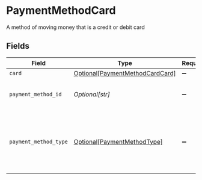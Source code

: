 # PaymentMethodCard

A method of moving money that is a credit or debit card


## Fields

| Field                                                                           | Type                                                                            | Required                                                                        | Description                                                                     | Example                                                                         |
| ------------------------------------------------------------------------------- | ------------------------------------------------------------------------------- | ------------------------------------------------------------------------------- | ------------------------------------------------------------------------------- | ------------------------------------------------------------------------------- |
| `card`                                                                          | [Optional[PaymentMethodCardCard]](../../models/shared/paymentmethodcardcard.md) | :heavy_minus_sign:                                                              | N/A                                                                             |                                                                                 |
| `payment_method_id`                                                             | *Optional[str]*                                                                 | :heavy_minus_sign:                                                              | UUID v4                                                                         | ec7e1848-dc80-4ab0-8827-dd7fc0737b43                                            |
| `payment_method_type`                                                           | [Optional[PaymentMethodType]](../../models/shared/paymentmethodtype.md)         | :heavy_minus_sign:                                                              | The payment method type that represents a payment rail and directionality       |                                                                                 |